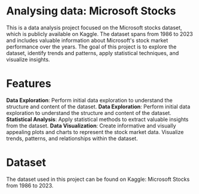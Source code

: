 # Analysing data: Microsoft Stocks
This is a data analysis project focused on the Microsoft stocks dataset, which is publicly available on Kaggle. The dataset spans from 1986 to 2023 and includes valuable information about Microsoft's stock market performance over the years. The goal of this project is to explore the dataset, identify trends and patterns, apply statistical techniques, and visualize insights.

# Features
**Data Exploration**: Perform initial data exploration to understand the structure and content of the dataset.
**Data Exploration**: Perform initial data exploration to understand the structure and content of the dataset.
**Statistical Analysis**: Apply statistical methods to extract valuable insights from the dataset.
**Data Visualization**: Create informative and visually appealing plots and charts to represent the stock market data.
Visualize trends, patterns, and relationships within the dataset.

# Dataset
The dataset used in this project can be found on Kaggle: Microsoft Stocks from 1986 to 2023.
